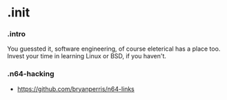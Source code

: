 # .init

### .intro
You guessted it, software engineering, of course eleterical has a place too. Invest your time in learning Linux or BSD, if you haven't.

### .n64-hacking
* https://github.com/bryanperris/n64-links
